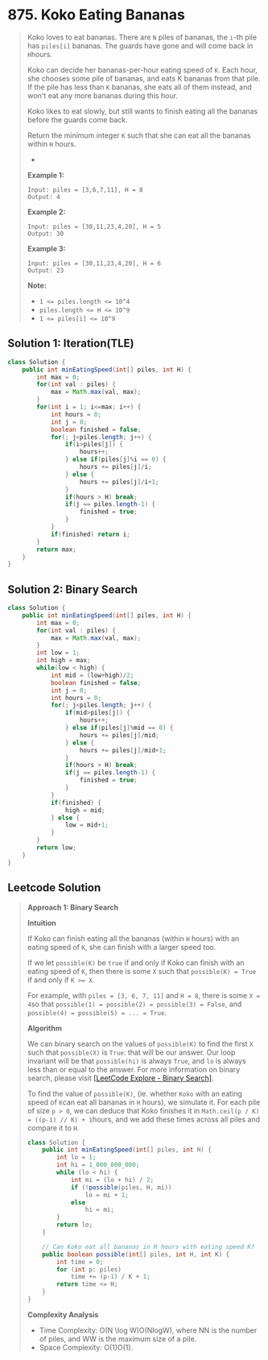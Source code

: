 # 875. Koko Eating Bananas

> Koko loves to eat bananas.  There are `N` piles of bananas, the `i`-th pile has `piles[i]` bananas.  The guards have gone and will come back in `H`hours.
>
> Koko can decide her bananas-per-hour eating speed of `K`.  Each hour, she chooses some pile of bananas, and eats K bananas from that pile.  If the pile has less than `K` bananas, she eats all of them instead, and won't eat any more bananas during this hour.
>
> Koko likes to eat slowly, but still wants to finish eating all the bananas before the guards come back.
>
> Return the minimum integer `K` such that she can eat all the bananas within `H` hours.
>
> * 
> **Example 1:**
>
> ```text
> Input: piles = [3,6,7,11], H = 8
> Output: 4
> ```
>
> **Example 2:**
>
> ```text
> Input: piles = [30,11,23,4,20], H = 5
> Output: 30
> ```
>
> **Example 3:**
>
> ```text
> Input: piles = [30,11,23,4,20], H = 6
> Output: 23
> ```
>
> **Note:**
>
> * `1 <= piles.length <= 10^4`
> * `piles.length <= H <= 10^9`
> * `1 <= piles[i] <= 10^9`

## Solution 1: Iteration\(TLE\)

```java
class Solution {
    public int minEatingSpeed(int[] piles, int H) {
        int max = 0;
        for(int val : piles) {
            max = Math.max(val, max);
        }
        for(int i = 1; i<=max; i++) {
            int hours = 0;
            int j = 0;
            boolean finished = false;
            for(; j<piles.length; j++) {
                if(i>piles[j]) {
                    hours++;
                } else if(piles[j]%i == 0) {
                    hours += piles[j]/i;
                } else {
                    hours += piles[j]/i+1;
                }
                if(hours > H) break;
                if(j == piles.length-1) {
                    finished = true;
                }
            }
            if(finished) return i;
        }
        return max;
    }
}
```

## Solution 2: Binary Search

```java
class Solution {
    public int minEatingSpeed(int[] piles, int H) {
        int max = 0;
        for(int val : piles) {
            max = Math.max(val, max);
        }
        int low = 1;
        int high = max;
        while(low < high) {
            int mid = (low+high)/2;
            boolean finished = false;
            int j = 0;
            int hours = 0;
            for(; j<piles.length; j++) {
                if(mid>piles[j]) {
                    hours++;
                } else if(piles[j]%mid == 0) {
                    hours += piles[j]/mid;
                } else {
                    hours += piles[j]/mid+1;
                }
                if(hours > H) break;
                if(j == piles.length-1) {
                    finished = true;
                }
            }
            if(finished) {
                high = mid;
            } else {
                low = mid+1;
            }
        }
        return low;
    }
}
```

## Leetcode Solution

> **Approach 1: Binary Search**
>
> **Intuition**
>
> If Koko can finish eating all the bananas \(within `H` hours\) with an eating speed of `K`, she can finish with a larger speed too.
>
> If we let `possible(K)` be `true` if and only if Koko can finish with an eating speed of `K`, then there is some `X` such that `possible(K) = True` if and only if `K >= X`.
>
> For example, with `piles = [3, 6, 7, 11]` and `H = 8`, there is some `X = 4`so that `possible(1) = possible(2) = possible(3) = False`, and `possible(4) = possible(5) = ... = True`.
>
> **Algorithm**
>
> We can binary search on the values of `possible(K)` to find the first `X` such that `possible(X)` is `True`: that will be our answer. Our loop invariant will be that `possible(hi)` is always `True`, and `lo` is always less than or equal to the answer. For more information on binary search, please visit [\[LeetCode Explore - Binary Search\]](https://leetcode.com/explore/learn/card/binary-search/).
>
> To find the value of `possible(K)`, \(ie. whether `Koko` with an eating speed of `K`can eat all bananas in `H` hours\), we simulate it. For each pile of size `p > 0`, we can deduce that Koko finishes it in `Math.ceil(p / K) = ((p-1) // K) + 1`hours, and we add these times across all piles and compare it to `H`.
>
> ```java
> class Solution {
>     public int minEatingSpeed(int[] piles, int H) {
>         int lo = 1;
>         int hi = 1_000_000_000;
>         while (lo < hi) {
>             int mi = (lo + hi) / 2;
>             if (!possible(piles, H, mi))
>                 lo = mi + 1;
>             else
>                 hi = mi;
>         }
>         return lo;
>     }
>
>     // Can Koko eat all bananas in H hours with eating speed K?
>     public boolean possible(int[] piles, int H, int K) {
>         int time = 0;
>         for (int p: piles)
>             time += (p-1) / K + 1;
>         return time <= H;
>     }
> }
> ```
>
> **Complexity Analysis**
>
> * Time Complexity: O\(N \log W\)O\(NlogW\), where NN is the number of piles, and WW is the maximum size of a pile.
> * Space Complexity: O\(1\)O\(1\).


